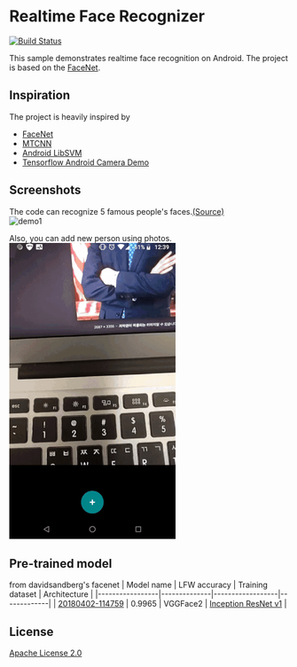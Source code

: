 # Realtime Face Recognizer

[![Build Status](https://travis-ci.org/pillarpond/face-recognizer-android.svg?branch=master)](https://travis-ci.org/pillarpond/face-recognizer-android)

This sample demonstrates realtime face recognition on Android. The project is based on the [FaceNet](https://arxiv.org/abs/1503.03832).

## Inspiration
The project is heavily inspired by
* [FaceNet](https://github.com/davidsandberg/facenet)
* [MTCNN](https://github.com/blaueck/tf-mtcnn)
* [Android LibSVM](https://github.com/yctung/AndroidLibSVM)
* [Tensorflow Android Camera Demo](https://github.com/tensorflow/tensorflow/tree/master/tensorflow/examples/android)

## Screenshots
The code can recognize 5 famous people's faces.[(Source)](https://github.com/pillarpond/facerecognizer/blob/master/app/src/main/assets/label)  
![demo1](./demo1.gif)  

Also, you can add new person using photos.  
![demo2](./demo2.gif)

## Pre-trained model
from davidsandberg's facenet
| Model name      | LFW accuracy | Training dataset | Architecture |
|-----------------|--------------|------------------|-------------|
| [20180402-114759](https://drive.google.com/open?id=1EXPBSXwTaqrSC0OhUdXNmKSh9qJUQ55-) | 0.9965        | VGGFace2      | [Inception ResNet v1](https://github.com/davidsandberg/facenet/blob/master/src/models/inception_resnet_v1.py) |

## License
[Apache License 2.0](./LICENSE)
